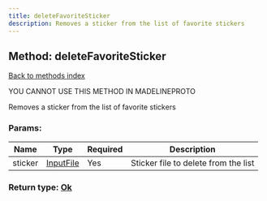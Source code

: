 ```yaml
---
title: deleteFavoriteSticker
description: Removes a sticker from the list of favorite stickers
---
```

## Method: deleteFavoriteSticker  
[Back to methods index](index.md)


YOU CANNOT USE THIS METHOD IN MADELINEPROTO


Removes a sticker from the list of favorite stickers

### Params:

| Name     |    Type       | Required | Description |
|----------|---------------|----------|-------------|
|sticker|[InputFile](../types/InputFile.md) | Yes|Sticker file to delete from the list|


### Return type: [Ok](../types/Ok.md)

